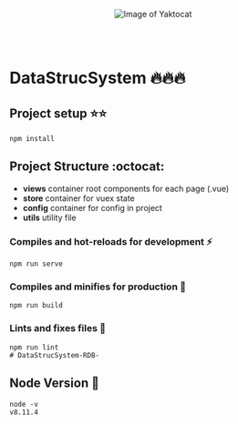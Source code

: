 <center>

![Image of Yaktocat](https://octodex.github.com/images/nyantocat.gif)


</center>
<br><br>

# DataStrucSystem :fire::fire::fire:

## Project setup :star::star:
```
npm install
```

## Project Structure :octocat:
* **views** container root components for each page (.vue)
* **store** container for vuex state
* **config** container for config in project
* **utils** utility file

### Compiles and hot-reloads for development :zap:
```
npm run serve
```

### Compiles and minifies for production :office:
```
npm run build
```

### Lints and fixes files :see_no_evil:
```
npm run lint
# DataStrucSystem-RDB-
```
## Node Version :dolphin:
```
node -v
v8.11.4
```
